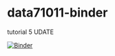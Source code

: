 # data71011-binder
tutorial 5 UDATE

[![Binder](https://mybinder.org/badge_logo.svg)](https://mybinder.org/v2/gh/sarahsorous/data71011-binder/HEAD)
